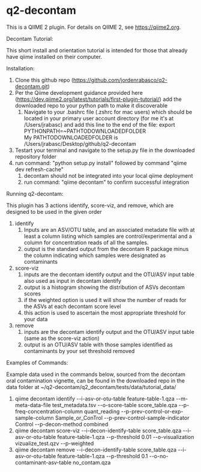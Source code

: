 # q2-decontam


This is a QIIME 2 plugin. For details on QIIME 2, see https://qiime2.org.

Decontam Tutorial: 

This short install and orientation tutorial is intended for those that already have qiime installed on their computer.

Installation:
1) Clone this github repo (https://github.com/jordenrabasco/q2-decontam.git)
2) Per the Qiime development guidance provided here (https://dev.qiime2.org/latest/tutorials/first-plugin-tutorial/) add the downloaded repo to your python path to make it discoverable 
   1) Navigate to your .bashrc file (.zshrc for mac users) which should be located in your primary user account directory (for me it's at /Users/jrabasc) and add this line to the end of the file: export PYTHONPATH=~PATHTODOWNLOADEDFOLDER  
My PATHTODOWNLOADEDFOLDER is /Users/jrabasc/Desktop/github/q2-decontam
3) Testart your terminal and navigate to the setup.py file in the downloaded repository folder
4) run command: "python setup.py install" followed by command "qiime dev refresh-cache"
   1) decontam should not be integrated into your local qiime deployment
   2) run command: "qiime decontam" to confirm successful integration

Running q2-decontam:

This plugin has 3 actions identify, score-viz, and remove, which are designed to be used in the given order
1) identify
   1) Inputs are an ASV/OTU table, and an associated metadate file with at least a column listing which samples are control/experimental and a column for concentration reads of all the samples.
   2) output is the standard output from the decontam R package minus the column indicating which samples were designated as contaminants
2) score-viz
   1) inputs are the decontam identify output and the OTU/ASV input table also used as input in decontam identify
   2) output is a histogram showing the distribution of ASVs decontam scores
   3) if the weighted option is used it will show the number of reads for the ASVs at each decontam score level
   4) this action is used to ascertain the most appropriate threshold for your data
3) remove
   1) inputs are the decontam identify output and the OTU/ASV input table (same as the score-viz action)
   2) output is an OTU/ASV table with those samples identified as contaminants by your set threshold removed

Examples of Commands:

Example data used in the commands below, sourced from the decontam oral contamination vignette, can be found in the downloaded repo in the data folder at ~/q2-decontam/q2_decontam/tests/data/tutorial_data/
1)  qiime decontam identify --i-asv-or-otu-table feature-table-1.qza --m-meta-data-file test_metadata.tsv --o-score-table score_table.qza --p-freq-concentration-column quant_reading --p-prev-control-or-exp-sample-column Sample_or_ConTrol --p-prev-control-sample-indicator Control  --p-decon-method combined
2) qiime decontam score-viz --i-decon-identify-table score_table.qza --i-asv-or-otu-table feature-table-1.qza --p-threshold 0.01 --o-visualization vizualize_test.qzv --p-weighted
3) qiime decontam remove --i-decon-identify-table score_table.qza --i-asv-or-otu-table feature-table-1.qza --p-threshold 0.1 --o-no-contaminant-asv-table no_contam.qza